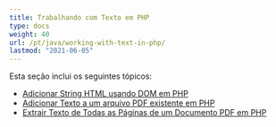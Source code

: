 ```yaml
---
title: Trabalhando com Texto em PHP
type: docs
weight: 40
url: /pt/java/working-with-text-in-php/
lastmod: "2021-06-05"
---
```


Esta seção inclui os seguintes tópicos:

- [Adicionar String HTML usando DOM em PHP](/pdf/pt/java/add-html-string-using-dom-in-php/)
- [Adicionar Texto a um arquivo PDF existente em PHP](/pdf/pt/java/add-text-to-an-existing-pdf-file-in-php/)
- [Extrair Texto de Todas as Páginas de um Documento PDF em PHP](/pdf/pt/java/extract-text-from-all-the-pages-of-a-pdf-document-in-php/)